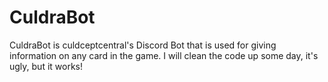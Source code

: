 # CuldraBot

CuldraBot is culdceptcentral's Discord Bot that is used for giving information on any card in the game. I will clean the code up some day, it's ugly, but it works!
